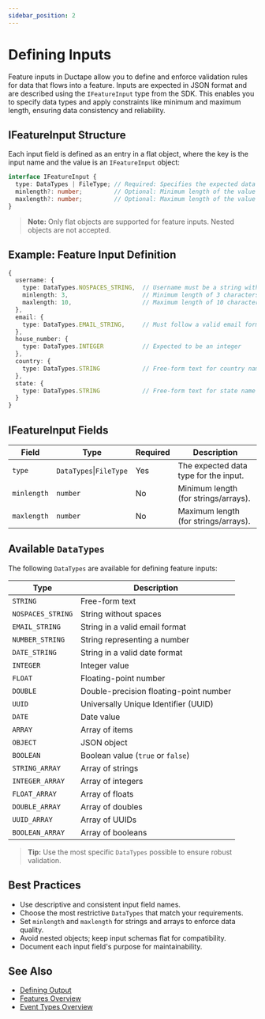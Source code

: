 ```yaml
---
sidebar_position: 2
---
```


# Defining Inputs

Feature inputs in Ductape allow you to define and enforce validation rules for data that flows into a feature. Inputs are expected in JSON format and are described using the `IFeatureInput` type from the SDK. This enables you to specify data types and apply constraints like minimum and maximum length, ensuring data consistency and reliability.

## IFeatureInput Structure

Each input field is defined as an entry in a flat object, where the key is the input name and the value is an `IFeatureInput` object:

```typescript
interface IFeatureInput {
  type: DataTypes | FileType; // Required: Specifies the expected data type
  minlength?: number;         // Optional: Minimum length of the value
  maxlength?: number;         // Optional: Maximum length of the value
}
```

> **Note:** Only flat objects are supported for feature inputs. Nested objects are not accepted.

## Example: Feature Input Definition

```typescript
{
  username: {
    type: DataTypes.NOSPACES_STRING,  // Username must be a string without spaces
    minlength: 3,                     // Minimum length of 3 characters
    maxlength: 10,                    // Maximum length of 10 characters
  },
  email: {
    type: DataTypes.EMAIL_STRING,     // Must follow a valid email format
  },
  house_number: {
    type: DataTypes.INTEGER           // Expected to be an integer
  },
  country: {
    type: DataTypes.STRING            // Free-form text for country name
  },
  state: {
    type: DataTypes.STRING            // Free-form text for state name
  }
}
```

## IFeatureInput Fields

| Field        | Type                | Required | Description                                 |
|--------------|---------------------|----------|---------------------------------------------|
| `type`       | `DataTypes`\|`FileType` | Yes      | The expected data type for the input.        |
| `minlength`  | `number`            | No       | Minimum length (for strings/arrays).         |
| `maxlength`  | `number`            | No       | Maximum length (for strings/arrays).         |

## Available `DataTypes`

The following `DataTypes` are available for defining feature inputs:

| Type              | Description                                     |
|-------------------|-------------------------------------------------|
| `STRING`          | Free-form text                                  |
| `NOSPACES_STRING` | String without spaces                           |
| `EMAIL_STRING`    | String in a valid email format                  |
| `NUMBER_STRING`   | String representing a number                    |
| `DATE_STRING`     | String in a valid date format                   |
| `INTEGER`         | Integer value                                   |
| `FLOAT`           | Floating-point number                           |
| `DOUBLE`          | Double-precision floating-point number          |
| `UUID`            | Universally Unique Identifier (UUID)            |
| `DATE`            | Date value                                      |
| `ARRAY`           | Array of items                                  |
| `OBJECT`          | JSON object                                     |
| `BOOLEAN`         | Boolean value (`true` or `false`)               |
| `STRING_ARRAY`    | Array of strings                                |
| `INTEGER_ARRAY`   | Array of integers                               |
| `FLOAT_ARRAY`     | Array of floats                                 |
| `DOUBLE_ARRAY`    | Array of doubles                                |
| `UUID_ARRAY`      | Array of UUIDs                                  |
| `BOOLEAN_ARRAY`   | Array of booleans                               |

> **Tip:** Use the most specific `DataTypes` possible to ensure robust validation.

## Best Practices
- Use descriptive and consistent input field names.
- Choose the most restrictive `DataTypes` that match your requirements.
- Set `minlength` and `maxlength` for strings and arrays to enforce data quality.
- Avoid nested objects; keep input schemas flat for compatibility.
- Document each input field's purpose for maintainability.

## See Also
- [Defining Output](./output.md)
- [Features Overview](./getting-started.md)
- [Event Types Overview](/category/event-types)